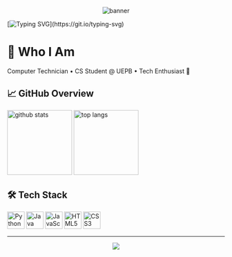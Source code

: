 <p align="center">
  <img src="https://capsule-render.vercel.app/api?type=rect&color=800000&height=65&section=header&text=%20&fontSize=0" alt="banner" />
</p>

[![Typing SVG](https://readme-typing-svg.herokuapp.com?color=8B0000&size=24&center=true&vCenter=true&width=600&lines=Hello,+my+name+is+Sonaly+Barreto!;I'm+from+Campina+Grande,+PB;I+am+a+Computer+Technician;I+am+studying+Computer+Science+at+UEPB;Welcome+to+my+profile!)](https://git.io/typing-svg)

# 🌟 Who I Am

Computer Technician • CS Student @ UEPB • Tech Enthusiast 🚀


## 📈 GitHub Overview

<p>
  <img height="150" alt="github stats"
       src="https://github-readme-stats.vercel.app/api?username=solbarreto&show_icons=true&theme=transparent&title_color=800000&icon_color=800000&text_color=FFFFFF&hide_border=true" />
  <img height="150" alt="top langs"
       src="https://github-readme-stats.vercel.app/api/top-langs/?username=solbarreto&layout=compact&theme=transparent&title_color=800000&text_color=FFFFFF&hide_border=true" />
</p>

## 🛠️ Tech Stack

<p>
  <img height="40" alt="Python" src="https://cdn.jsdelivr.net/gh/devicons/devicon/icons/python/python-original.svg" />
  <img height="40" alt="Java" src="https://cdn.jsdelivr.net/gh/devicons/devicon/icons/java/java-original.svg" />
  <img height="40" alt="JavaScript" src="https://cdn.jsdelivr.net/gh/devicons/devicon/icons/javascript/javascript-original.svg" />
  <img height="40" alt="HTML5" src="https://cdn.jsdelivr.net/gh/devicons/devicon/icons/html5/html5-plain.svg" />
  <img height="40" alt="CSS3" src="https://cdn.jsdelivr.net/gh/devicons/devicon/icons/css3/css3-plain.svg" />
</p>

<hr>
<p align="center">
  <img src="https://capsule-render.vercel.app/api?type=rect&color=800000&height=80&section=footer&text=%20&fontSize=0" />
</p>
